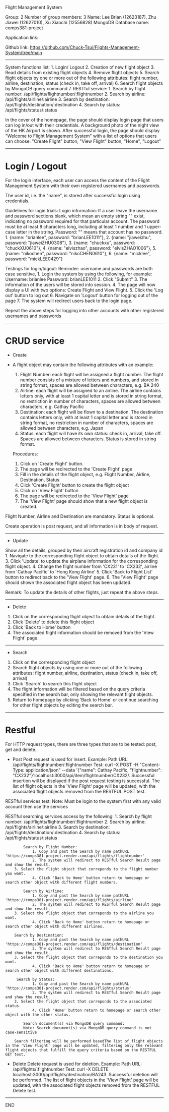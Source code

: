 Flight Management System

Group: 2
Number of group members: 3
Name: Lee Brian (12623187), Zhu Jiawei (12627010), Xu Xiaochi (12556828)
MongoDB Database name: comps381-project

Application link: 

Github link: https://github.com/Chuck-Tsui/Flights-Management-System/tree/main

********************************************
System functions list:
        1. Login/ Logout
        2. Creation of new flight object
        3. Read details from existing flight objects
        4. Remove flight objects
        5. Search flight objects by one or more out of the following attributes: flight number, airline, destination, status (check in, take off, arrival)
        6. Search flight objects by MongoDB query command
        7. RESTful service: 
            1. Search by flight number: /api/flights/flightnumber/:flightnumber
            2. Search by airline: /api/flights/airline/:airline
            3. Search by destination: /api/flights/destination/:destination
            4. Search by status: /api/flights/status/:status

In the cover of the homepage, the page should display login page that users can log in/out with their credentials. A background photo of the night view of the HK Airport is shown. After successful login, the page should display "Welcome to Flight Management System" with a list of options that users can choose: "Create Flight" button, "View Flight" button, "Home", "Logout"
********************************************
# Login / Logout
For the login interface, each user can access the content of the Flight Management System with their own registered usernames and passwords.

The user id, i.e. the "name", is stored after successful login using credentials.

Guidelines for login trials:
Login information:
If a user leave the username and password sections blank, which mean an empty string "" exist, indicating no password required for that particular account.
The password must be at least 8 characters long, including at least 1 number and 1 upper-case letter in the string.
Password: "" means that account has no password.
        1. {name: "brianlee", password: "brianLEE1011"},
	2. {name: "jiaweizhu", password: "jiaweiZHU0308"},
	3. {name: "chuckxu", password: "chuckXU0610"},
        4. {name: "elviszhao", password: "elvisZHAO1006"},
    	5. {name: "nikochen", password: "nikoCHEN0610"},
    	6. {name: "micklee", password: "mickLEE0429"}

Testings for login/logout:
Reminder: username and passwords are both case sensitive, 
    1. Login the system by using the following, for example: 
	Username: brianlee 
        Password: brianLEE1011
    2. Click "Submit"
    3. The information of the users will be stored into session.
    4. The page will now display a UI with two options: Create Flight and View Flight.
    5. Click the 'Log out' button to log out
    6. Navigate on 'Logout' button for logging out of the page
    7. The system will redirect users back to the login page.

Repeat the above steps for logging into other accounts with other registered usernames and passwords

********************************************
# CRUD service
- Create
-	A flight object may contain the following attributes with an example: 
	1) Flight Number: each flight will be assigned a flight number. The flight number consists of a mixture of letters and numbers, and stored in string format, spaces are allowed between characters, e.g. BA 240
	2) Airline: each flight will be assigned to an airline. The airline contains letters only, with at least 1 capital letter and is stored in string format, no restriction in number of characters, spaces are allowed between characters, e.g. Cathay Pacific
	3) Destination: each flight will be flown to a destination. The destination contains letters only, with at least 1 capital letter and is stored in string format, no restriction in number of characters, spaces are allowed between characters, e.g. Japan
	4) Status: each flight will have its own status: check in, arrival, take off. Spaces are allowed between characters. Status is stored in string format.

  	Procedures:
	1. Click on 'Create Flight' button.
	2. The page will be redirected to the 'Create Flight' page
	2. Fill in the details of the flight object, e.g. Flight Number, Airline, Destination, Status
	3. Click 'Create Flight' button to create the flight object
	4. Click on 'View Flight' button
	5. The page will be redirected to the 'View Flight' page
	4. The 'View Flight' page should show that a new flight object is created.

Flight Number, Airline and Destination are mandatory.
Status is optional.

Create operation is post request, and all information is in body of request.

********************************************

- Update

Show all the details, grouped by their aircraft registration id and company id
	1. Navigate to the corresponding flight object to obtain details of the flight.
	3. Click 'Update' to update the airplane information for the corresponding flight object.
	4. Change the flight number from 'CX231' to 'CX232', airline from 'Cathay Pacific' to 'Hong Kong Airline'
	5. Click 'Back to Flight List' button to redirect back to the 'View Flight' page.
	6. The 'View Flight' page should shown the associated flight object has been updated.
	
Remark: To update the details of other flights, just repeat the above steps.

********************************************

- Delete
1. Click on the corresponding flight object to obtain details of the flight.
2. Click 'Delete' to delete this flight object
3. Click 'Back to Home' button
4. The associated flight information should be removed from the 'View Flight' page.

********************************************

- Search
1. Click on the corresponding flight object
2. Search flight objects by using one or more out of the following attributes: flight number, airline, destination, status (check in, take off, arrival)
3. Click 'Search' to search this flight object
4. The flight information will be filtered based on the query criteria specified in the search bar, only showing the relevant flight objects.
5. Return to homepage by clicking 'Back to Home' or continue searching for other flight objects by editing the search bar.
********************************************
# Restful
For HTTP request types, there are three types that are to be tested: post, get and delete.

- Post 
	Post request is used for insert.
	Example: Path URL: /api/flights/flightnumber/:flightnumber
	Test: curl -X POST -H "Content-Type: application/json" --data '{"name": Cathay Pacific, "flightnumber": "CX232"}'localhost:3000/api/item/flightnumber/CX232/.
	Successful insertion will be displayed if the post request testing is successful. The list of flight objects in the 'View Flight' page will be updated, with the associated flight objects removed from the RESTFUL POST test.

RESTful services test:
Note: Must be login to the system first with any valid account then use the services

RESTful searching services access by the following:
              1. Search by flight number: /api/flights/flightnumber/:flightnumber
              2. Search by airline: /api/flights/airline/:airline
              3. Search by destination: /api/flights/destination/:destination
              4. Search by status: /api/flights/status/:status

            Search by Flight Number:
                1. Copy and past the Search by name pathURL 'https://comps381-project.render.com/api/flights/flightnumber'
                2. The system will redirect to RESTful Search Result page and show the result.
		3. Select the flight object that correponds to the flight number you want.
                4. Click 'Back to Home' button return to homepage or search other object with different flight numbers.
            
            Search by Airline:
                1. Copy and past the Search by name pathURL 'https://comps381-project.render.com/api/flights/airline'
                2. The system will redirect to RESTful Search Result page and show the result.
		3. Select the flight object that correponds to the airline you want.
                4. Click 'Back to Home' button return to homepage or search other object with different airlines.

	    Search by Destination:
                1. Copy and past the Search by name pathURL 'https://comps381-project.render.com/api/flights/destination'
                2. The system will redirect to RESTful Search Result page and show the result.
		3. Select the flight object that correponds to the destination you want.
                4. Click 'Back to Home' button return to homepage or search other object with different destinations.

	     Search by Status:
                1. Copy and past the Search by name pathURL 'https://comps381-project.render.com/api/flights/status'
                2. The system will redirect to RESTful Search Result page and show the result.
		3. Select the flight object that correponds to the associated status.
                4. Click 'Home' button return to homepage or search other object with the other status.

        	Search document(s) via MongoDB query command:
        	Note: Search document(s) via MongoDB query command is not case-sensitive
			
		Search filtering will be performed basedThe list of flight objects in the 'View Flight' page will be updated, filtering only the relevant flight objects that fulfill the query criteria based on the RESTFUL GET test.

- Delete
	Delete request is used for deletion.
	Example: Path URL: /api/flights/:flightnumber
	Test: curl -X DELETE localhost:3000/api/flights/destination/BA243.
	Successful deletion will be performed. The list of flight objects in the 'View Flight' page will be updated, with the associated flight objects removed from the RESTFUL Delete test.
***************************************************************
END
